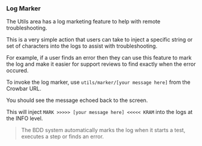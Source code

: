 ### Log Marker

The Utils area has a log marketing feature to help with remote troubleshooting.

This is a very simple action that users can take to inject a specific string or set of characters into the logs to assist with troubleshooting.  

For example, if a user finds an error then they can use this feature to mark the log and make it easier for support reviews to find exactly when the error occured.

To invoke the log marker, use `utils/marker/[your message here]` from the Crowbar URL.

You should see the message echoed back to the screen.

This will inject `MARK >>>>> [your message here] <<<<< KRAM` into the logs at the INFO level.

> The BDD system automatically marks the log when it starts a test, executes a step or finds an error.